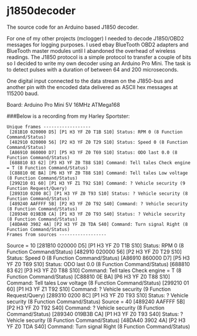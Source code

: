 j1850decoder
============

The source code for an Arduino based J1850 decoder.

For one of my other projects (mclogger) I needed to decode J1850/OBD2 messages for logging purposes. I used ebay BlueTooth OBD2 adapters and BlueTooth master modules until I abandoned the overhead of wireless readings. The J1850 protocol is a simple protocol to transfer a couple of bits so I decided to write my own decoder using an Arduino Pro Mini. The task is to detect pulses with a duration of between 64 and 200 microseconds. 

One digital input connected to the data stream on the J1850-bus and another pin with the encoded data delivered as ASCII hex messages at 115200 baud.

Board: Arduino Pro Mini 5V 16MHz ATMega168

###Below is a recording from my Harley Sportster:

	Unique frames ------------------
     [281B10 020000 D5] [P1 H3 YF Z0 T1B S10] Status: RPM 0 (8 Function Command/Status)
     [482910 020000 56] [P2 H3 YF Z0 T29 S10] Status: Speed 0 (8 Function Command/Status)
     [A86910 860000 D7] [P5 H3 YF Z0 T69 S10] Status: ODO last 0.0 (8 Function Command/Status)
     [688810 83 62] [P3 H3 YF Z0 T88 S10] Command: Tell tales Check engine  = T (8 Function Command/Status)
     [C88810 0E BA] [P6 H3 YF Z0 T88 S10] Command: Tell tales Low voltage (8 Function Command/Status)
     [299210 01 60] [P1 H3 YF Z1 T92 S10] Command: ? Vehicle security (9 Function Request/Query)
     [289310 0200 8C] [P1 H3 YF Z0 T93 S10] Status: ? Vehicle security (8 Function Command/Status)
     [489240 AAFFFF 5B] [P2 H3 YF Z0 T92 S40] Command: ? Vehicle security (8 Function Command/Status)
     [289340 019B3B CA] [P1 H3 YF Z0 T93 S40] Status: ? Vehicle security (8 Function Command/Status)
     [48DA40 3902 4A] [P2 H3 YF Z0 TDA S40] Command: Turn signal Right (8 Function Command/Status)
	Frames from sources ------------------
  Source = 10
    [281B10 020000 D5] [P1 H3 YF Z0 T1B S10] Status: RPM 0 (8 Function Command/Status)
    [482910 020000 56] [P2 H3 YF Z0 T29 S10] Status: Speed 0 (8 Function Command/Status)
    [A86910 860000 D7] [P5 H3 YF Z0 T69 S10] Status: ODO last 0.0 (8 Function Command/Status)
    [688810 83 62] [P3 H3 YF Z0 T88 S10] Command: Tell tales Check engine  = T (8 Function Command/Status)
    [C88810 0E BA] [P6 H3 YF Z0 T88 S10] Command: Tell tales Low voltage (8 Function Command/Status)
    [299210 01 60] [P1 H3 YF Z1 T92 S10] Command: ? Vehicle security (9 Function Request/Query)
    [289310 0200 8C] [P1 H3 YF Z0 T93 S10] Status: ? Vehicle security (8 Function Command/Status)
  Source = 40
    [489240 AAFFFF 5B] [P2 H3 YF Z0 T92 S40] Command: ? Vehicle security (8 Function Command/Status)
    [289340 019B3B CA] [P1 H3 YF Z0 T93 S40] Status: ? Vehicle security (8 Function Command/Status)
    [48DA40 3902 4A] [P2 H3 YF Z0 TDA S40] Command: Turn signal Right (8 Function Command/Status)

